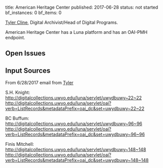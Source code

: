 title: American Heritage Center
published: 2017-06-28
status: not started
bf_instances: 0
bf_items: 0

[Tyler Cline](/people/cline-tyler), Digital Archivist/Head of Digital
Programs.

American Heritage Center has a Luna platform and has an OAI-PMH 
endpoint.


## Open Issues 

## Input Sources

From 6/28/2017 email from [Tyler](/people/cline-tyler)

S.H. Knight: http://digitalcollections.uwyo.edu/luna/servlet/uwydbuwy~22~22
http://digitalcollections.uwyo.edu/luna/servlet/oai?verb=ListRecords&metadataPrefix=oai_dc&set=uwydbuwy~22~22

BC Buffum: http://digitalcollections.uwyo.edu/luna/servlet/uwydbuwy~96~96
http://digitalcollections.uwyo.edu/luna/servlet/oai?verb=ListRecords&metadataPrefix=oai_dc&set=uwydbuwy~96~96

Finis Mitchell: http://digitalcollections.uwyo.edu/luna/servlet/uwydbuwy~148~148
http://digitalcollections.uwyo.edu/luna/servlet/oai?verb=ListRecords&metadataPrefix=oai_dc&set=uwydbuwy~148~148


